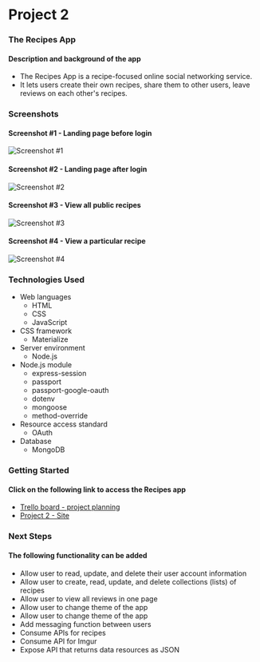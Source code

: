 # Project 2

### The Recipes App
#### Description and background of the app
* The Recipes App is a recipe-focused online social networking service.
* It lets users create their own recipes, share them to other users, leave reviews on each other's recipes.

### Screenshots
#### Screenshot #1 - Landing page before login
![Screenshot #1](https://i.imgur.com/CSyI4kv.png)

#### Screenshot #2 - Landing page after login
![Screenshot #2](https://i.imgur.com/2OlwmFL.png)

#### Screenshot #3 - View all public recipes
![Screenshot #3](https://i.imgur.com/9GOVNOi.png)

#### Screenshot #4 - View a particular recipe
![Screenshot #4](https://i.imgur.com/tExhefJ.png)

### Technologies Used
* Web languages
    * HTML
    * CSS
    * JavaScript
* CSS framework
    * Materialize
* Server environment
    * Node.js
* Node.js module
    * express-session
    * passport
    * passport-google-oauth
    * dotenv
    * mongoose
    * method-override
* Resource access standard
    * OAuth
* Database
    * MongoDB

### Getting Started
#### Click on the following link to access the Recipes app
* [Trello board - project planning](https://trello.com/b/yHaz8yTe/sei56-project-2-planning)
* [Project 2 - Site](https://project-2-recipes-production.up.railway.app/)

### Next Steps
#### The following functionality can be added 
* Allow user to read, update, and delete their user account information
* Allow user to create, read, update, and delete collections (lists) of recipes
* Allow user to view all reviews in one page
* Allow user to change theme of the app
* Allow user to change theme of the app
* Add messaging function between users
* Consume APIs for recipes
* Consume API for Imgur
* Expose API that returns data resources as JSON





